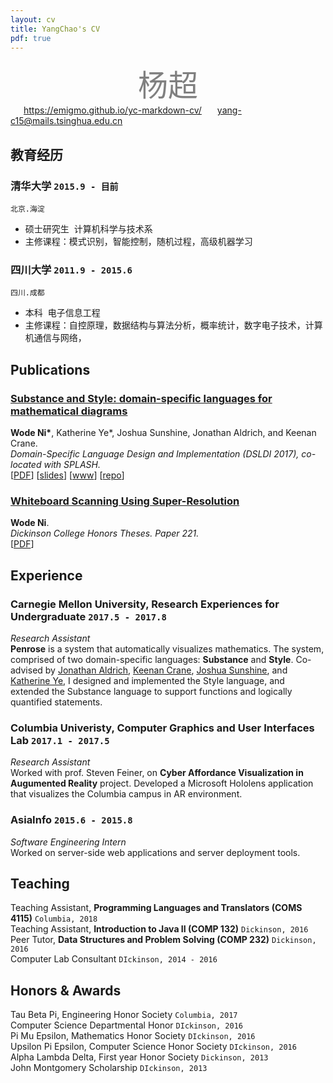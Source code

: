 ```yaml
---
layout: cv
title: YangChao's CV
pdf: true
---
```

<center>
  <font color=gray size=72>杨超</font> 
</center>
<div id="webaddress">
<i class="fi-home" style="margin-left:1em"></i>
<a href="https://emigmo.github.io/yc-markdown-cv/" style="margin-left:0.5em">https://emigmo.github.io/yc-markdown-cv/</a>
<i class="fi-mail" style="margin-left:1em"></i>
<a href="yang-c15@mails.tsinghua.edu.cn" style="margin-left:0.5em">yang-c15@mails.tsinghua.edu.cn</a>
</div>

## 教育经历

### __清华大学__ `2015.9 - 目前`
```
北京.海淀
```
- 硕士研究生  计算机科学与技术系
- 主修课程：模式识别，智能控制，随机过程，高级机器学习

### __四川大学__ `2011.9 - 2015.6`
```
四川.成都
```
- 本科  电子信息工程
- 主修课程：自控原理，数据结构与算法分析，概率统计，数字电子技术，计算机通信与网络，

## Publications

### [__Substance and Style: domain-specific languages for mathematical diagrams__](https://2017.splashcon.org/event/dsldi-2017-substance-and-style-domain-specific-languages-for-mathematical-diagrams)
__Wode Ni\*__, Katherine Ye\*, Joshua Sunshine, Jonathan Aldrich, and Keenan Crane.<br>  _Domain-Specific Language Design and Implementation (DSLDI 2017),  co-located with SPLASH._ <br>
[[PDF](assets/dsldi.pdf)]
[[slides](assets/dsldi-presentation.pdf)]
[[www](http://penrose.ink)]
[[repo](https://github.com/penrose/penrose)]

### [__Whiteboard Scanning Using Super-Resolution__](http://scholar.dickinson.edu/student_honors/221/)
__Wode Ni__.<br> _Dickinson College Honors Theses. Paper 221._<br>
[[PDF](assets/superres.pdf)]

## Experience

### __Carnegie Mellon University, Research Experiences for Undergraduate__  `2017.5 - 2017.8`
_Research Assistant_<br>
__Penrose__ is a system that automatically visualizes mathematics. The system, comprised of two domain-specific languages: __Substance__ and __Style__. Co-advised by [Jonathan Aldrich](https://www.cs.cmu.edu/~./aldrich/), [Keenan Crane](https://www.cs.cmu.edu/~kmcrane/), [Joshua Sunshine](http://www.cs.cmu.edu/~jssunshi/), and [Katherine Ye](https://www.cs.cmu.edu/~kqy/), I designed and implemented the Style language, and extended the Substance language to support functions and logically quantified statements.

### __Columbia Univeristy, Computer Graphics and User Interfaces Lab__ `2017.1 - 2017.5`
_Research Assistant_<br>
Worked with prof. Steven Feiner, on __Cyber Affordance Visualization in Augumented Reality__ project. Developed a Microsoft Hololens application that visualizes the Columbia campus in AR environment.

### __AsiaInfo__ `2015.6 - 2015.8`
_Software Engineering Intern_<br>
Worked on server-side web applications and server deployment tools.


## Teaching

Teaching Assistant, __Programming Languages and Translators (COMS 4115)__ `Columbia, 2018` <br>
Teaching Assistant, __Introduction to Java II (COMP 132)__ `Dickinson, 2016` <br>
Peer Tutor, __Data Structures and Problem Solving (COMP 232)__ `Dickinson, 2016` <br>
Computer Lab Consultant `DIckinson, 2014 - 2016` <br>


## Honors & Awards

Tau Beta Pi, Engineering Honor Society `Columbia, 2017` <br>
Computer Science Departmental Honor `DIckinson, 2016` <br>
Pi Mu Epsilon, Mathematics Honor Society `DIckinson, 2016` <br>
Upsilon Pi Epsilon, Computer Science Honor Society  `DIckinson, 2016` <br>
Alpha Lambda Delta, First year Honor Society `Dickinson, 2013`<br>
John Montgomery Scholarship `DIckinson, 2013` <br>

<!-- ### Footer

Last updated: May 2013 -->
